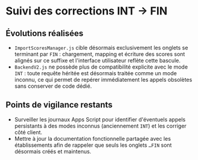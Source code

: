 # Suivi des corrections INT → FIN

## Évolutions réalisées
* `ImportScoresManager.js` cible désormais exclusivement les onglets se terminant par `FIN` : chargement, mapping et écriture des scores sont alignés sur ce suffixe et l'interface utilisateur reflète cette bascule.
* `BackendV2.js` ne possède plus de compatibilité explicite avec le mode `INT` : toute requête héritée est désormais traitée comme un mode inconnu, ce qui permet de repérer immédiatement les appels obsolètes sans conserver de code dédié.

## Points de vigilance restants
* Surveiller les journaux Apps Script pour identifier d'éventuels appels persistants à des modes inconnus (anciennement `INT`) et les corriger côté client.
* Mettre à jour la documentation fonctionnelle partagée avec les établissements afin de rappeler que seuls les onglets `…FIN` sont désormais créés et maintenus.
